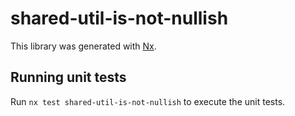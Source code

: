 # shared-util-is-not-nullish

This library was generated with [Nx](https://nx.dev).

## Running unit tests

Run `nx test shared-util-is-not-nullish` to execute the unit tests.
